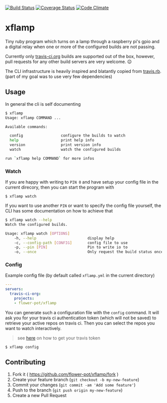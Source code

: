 [![Build Status](https://travis-ci.org/flower-pot/xflamp.svg?branch=master)](https://travis-ci.org/flower-pot/xflamp)
[![Coverage Status](https://coveralls.io/repos/flower-pot/xflamp/badge.svg?branch=master)](https://coveralls.io/r/flower-pot/xflamp?branch=master)
[![Code Climate](https://codeclimate.com/github/flower-pot/xflamp/badges/gpa.svg)](https://codeclimate.com/github/flower-pot/xflamp)

# xflamp

Tiny ruby program which turns on a lamp through a raspberry pi's gpio and a
digital relay when one or more of the configured builds are not passing.

Currently only [travis-ci.org](https://travis-ci.org/) builds are supported out
of the box, however, pull requests for any other build servers are very
welcome. :wink:

The CLI infrastructure is heavily inspired and blatantly copied from
[travis.rb](https://github.com/travis-ci/travis.rb). (part of my goal was to
use very few dependencies)

## Usage

In general the cli is self documenting

```bash
$ xflamp 
Usage: xflamp COMMAND ...

Available commands:

  config                 configure the builds to watch
  help                   print help info
  version                print version info
  watch                  watch the configured builds

run `xflamp help COMMAND` for more infos
```

### Watch

If you are happy with writing to `PIN 0` and have setup your config file in the
current direcory, then you can start the program with

	$ xflamp watch

If you want to use another `PIN` or want to specify the config file yourself,
the CLI has some documentation on how to achieve that

```bash
$ xflamp watch --help
Watch the configured builds.

Usage: xflamp watch [OPTIONS]
    -h, --help                       display help
    -c, --config-path [CONFIG]       config file to use
    -p, --pin [PIN]                  Pin to write io to
    -o, --once                       Only request the build status once
```

### Config

Example config file (by default called `xflamp.yml` in the current directory)

```yaml
---
servers:
  travis-ci-org:
    projects:
    - flower-pot/xflamp

```

You can generate such a configuration file with the `config` command. It will
ask you for your travis ci authentication token (which will not be saved) to
retrieve your active repos on travis ci. Then you can select the repos you want
to watch interactively.

> see [here](https://github.com/travis-ci/travis.rb#token) on how to get your
> travis token

	$ xflamp config

## Contributing

1. Fork it ( https://github.com/flower-pot/xflamp/fork )
2. Create your feature branch (`git checkout -b my-new-feature`)
3. Commit your changes (`git commit -am 'Add some feature'`)
4. Push to the branch (`git push origin my-new-feature`)
5. Create a new Pull Request
